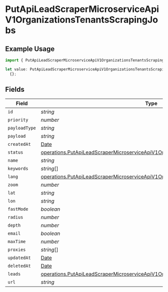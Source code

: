 # PutApiLeadScraperMicroserviceApiV1OrganizationsTenantsScrapingJobs

## Example Usage

```typescript
import { PutApiLeadScraperMicroserviceApiV1OrganizationsTenantsScrapingJobs } from "oppulence-backend-sdk/models/operations";

let value: PutApiLeadScraperMicroserviceApiV1OrganizationsTenantsScrapingJobs =
  {};
```

## Fields

| Field                                                                                                                                                                                          | Type                                                                                                                                                                                           | Required                                                                                                                                                                                       | Description                                                                                                                                                                                    |
| ---------------------------------------------------------------------------------------------------------------------------------------------------------------------------------------------- | ---------------------------------------------------------------------------------------------------------------------------------------------------------------------------------------------- | ---------------------------------------------------------------------------------------------------------------------------------------------------------------------------------------------- | ---------------------------------------------------------------------------------------------------------------------------------------------------------------------------------------------- |
| `id`                                                                                                                                                                                           | *string*                                                                                                                                                                                       | :heavy_minus_sign:                                                                                                                                                                             | N/A                                                                                                                                                                                            |
| `priority`                                                                                                                                                                                     | *number*                                                                                                                                                                                       | :heavy_minus_sign:                                                                                                                                                                             | N/A                                                                                                                                                                                            |
| `payloadType`                                                                                                                                                                                  | *string*                                                                                                                                                                                       | :heavy_minus_sign:                                                                                                                                                                             | N/A                                                                                                                                                                                            |
| `payload`                                                                                                                                                                                      | *string*                                                                                                                                                                                       | :heavy_minus_sign:                                                                                                                                                                             | N/A                                                                                                                                                                                            |
| `createdAt`                                                                                                                                                                                    | [Date](https://developer.mozilla.org/en-US/docs/Web/JavaScript/Reference/Global_Objects/Date)                                                                                                  | :heavy_minus_sign:                                                                                                                                                                             | N/A                                                                                                                                                                                            |
| `status`                                                                                                                                                                                       | [operations.PutApiLeadScraperMicroserviceApiV1OrganizationsTenantsTenantsRequestStatus](../../models/operations/putapileadscrapermicroserviceapiv1organizationstenantstenantsrequeststatus.md) | :heavy_minus_sign:                                                                                                                                                                             | N/A                                                                                                                                                                                            |
| `name`                                                                                                                                                                                         | *string*                                                                                                                                                                                       | :heavy_minus_sign:                                                                                                                                                                             | N/A                                                                                                                                                                                            |
| `keywords`                                                                                                                                                                                     | *string*[]                                                                                                                                                                                     | :heavy_minus_sign:                                                                                                                                                                             | N/A                                                                                                                                                                                            |
| `lang`                                                                                                                                                                                         | [operations.PutApiLeadScraperMicroserviceApiV1OrganizationsTenantsTenantsLang](../../models/operations/putapileadscrapermicroserviceapiv1organizationstenantstenantslang.md)                   | :heavy_minus_sign:                                                                                                                                                                             | N/A                                                                                                                                                                                            |
| `zoom`                                                                                                                                                                                         | *number*                                                                                                                                                                                       | :heavy_minus_sign:                                                                                                                                                                             | N/A                                                                                                                                                                                            |
| `lat`                                                                                                                                                                                          | *string*                                                                                                                                                                                       | :heavy_minus_sign:                                                                                                                                                                             | N/A                                                                                                                                                                                            |
| `lon`                                                                                                                                                                                          | *string*                                                                                                                                                                                       | :heavy_minus_sign:                                                                                                                                                                             | N/A                                                                                                                                                                                            |
| `fastMode`                                                                                                                                                                                     | *boolean*                                                                                                                                                                                      | :heavy_minus_sign:                                                                                                                                                                             | N/A                                                                                                                                                                                            |
| `radius`                                                                                                                                                                                       | *number*                                                                                                                                                                                       | :heavy_minus_sign:                                                                                                                                                                             | N/A                                                                                                                                                                                            |
| `depth`                                                                                                                                                                                        | *number*                                                                                                                                                                                       | :heavy_minus_sign:                                                                                                                                                                             | N/A                                                                                                                                                                                            |
| `email`                                                                                                                                                                                        | *boolean*                                                                                                                                                                                      | :heavy_minus_sign:                                                                                                                                                                             | N/A                                                                                                                                                                                            |
| `maxTime`                                                                                                                                                                                      | *number*                                                                                                                                                                                       | :heavy_minus_sign:                                                                                                                                                                             | N/A                                                                                                                                                                                            |
| `proxies`                                                                                                                                                                                      | *string*[]                                                                                                                                                                                     | :heavy_minus_sign:                                                                                                                                                                             | N/A                                                                                                                                                                                            |
| `updatedAt`                                                                                                                                                                                    | [Date](https://developer.mozilla.org/en-US/docs/Web/JavaScript/Reference/Global_Objects/Date)                                                                                                  | :heavy_minus_sign:                                                                                                                                                                             | N/A                                                                                                                                                                                            |
| `deletedAt`                                                                                                                                                                                    | [Date](https://developer.mozilla.org/en-US/docs/Web/JavaScript/Reference/Global_Objects/Date)                                                                                                  | :heavy_minus_sign:                                                                                                                                                                             | N/A                                                                                                                                                                                            |
| `leads`                                                                                                                                                                                        | [operations.PutApiLeadScraperMicroserviceApiV1OrganizationsTenantsTenantsLeads](../../models/operations/putapileadscrapermicroserviceapiv1organizationstenantstenantsleads.md)[]               | :heavy_minus_sign:                                                                                                                                                                             | N/A                                                                                                                                                                                            |
| `url`                                                                                                                                                                                          | *string*                                                                                                                                                                                       | :heavy_minus_sign:                                                                                                                                                                             | N/A                                                                                                                                                                                            |
